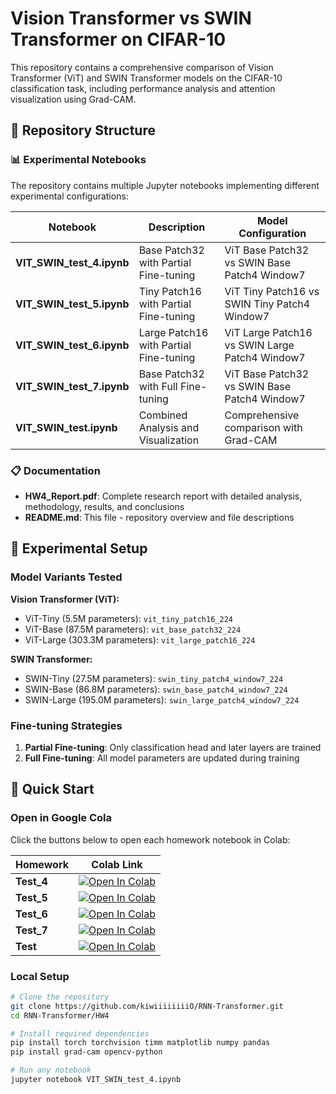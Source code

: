 # Vision Transformer vs SWIN Transformer on CIFAR-10

This repository contains a comprehensive comparison of Vision Transformer (ViT) and SWIN Transformer models on the CIFAR-10 classification task, including performance analysis and attention visualization using Grad-CAM.

## 📁 Repository Structure

### 📊 Experimental Notebooks

The repository contains multiple Jupyter notebooks implementing different experimental configurations:

| Notebook                  | Description                           | Model Configuration                                 |
|---------------------------|---------------------------------------|-----------------------------------------------------|
| **VIT_SWIN_test_4.ipynb** | Base Patch32 with Partial Fine-tuning | ViT Base Patch32 vs SWIN Base Patch4 Window7        |
| **VIT_SWIN_test_5.ipynb** | Tiny Patch16 with Partial Fine-tuning | ViT Tiny Patch16 vs SWIN Tiny Patch4 Window7        |
| **VIT_SWIN_test_6.ipynb** | Large Patch16 with Partial Fine-tuning| ViT Large Patch16 vs SWIN Large Patch4 Window7      |
| **VIT_SWIN_test_7.ipynb** | Base Patch32 with Full Fine-tuning    | ViT Base Patch32 vs SWIN Base Patch4 Window7        |
| **VIT_SWIN_test.ipynb**   | Combined Analysis and Visualization   | Comprehensive comparison with Grad-CAM              |

### 📋 Documentation

- **HW4_Report.pdf**: Complete research report with detailed analysis, methodology, results, and conclusions  
- **README.md**: This file - repository overview and file descriptions

## 🧪 Experimental Setup

### Model Variants Tested

**Vision Transformer (ViT):**
- ViT-Tiny (5.5M parameters): `vit_tiny_patch16_224`
- ViT-Base (87.5M parameters): `vit_base_patch32_224`  
- ViT-Large (303.3M parameters): `vit_large_patch16_224`

**SWIN Transformer:**
- SWIN-Tiny (27.5M parameters): `swin_tiny_patch4_window7_224`
- SWIN-Base (86.8M parameters): `swin_base_patch4_window7_224`
- SWIN-Large (195.0M parameters): `swin_large_patch4_window7_224`

### Fine-tuning Strategies

1. **Partial Fine-tuning**: Only classification head and later layers are trained  
2. **Full Fine-tuning**: All model parameters are updated during training

## 🚀 Quick Start

### Open in Google Cola

Click the buttons below to open each homework notebook in Colab:

| Homework | Colab Link |
|----------|------------|
| **Test_4**  | [![Open In Colab](https://colab.research.google.com/assets/colab-badge.svg)](https://colab.research.google.com/github/kiwiiiiiiiiO/RNN-Transformer/blob/main/HW4/ViT_SWIN_test_4.ipynb) |
| **Test_5**  | [![Open In Colab](https://colab.research.google.com/assets/colab-badge.svg)](https://colab.research.google.com/github/kiwiiiiiiiiO/RNN-Transformer/blob/main/HW4/ViT_SWIN_test_5.ipynb) |
| **Test_6**  | [![Open In Colab](https://colab.research.google.com/assets/colab-badge.svg)](https://colab.research.google.com/github/kiwiiiiiiiiO/RNN-Transformer/blob/main/HW4/ViT_SWIN_test_6.ipynb) |
| **Test_7**  | [![Open In Colab](https://colab.research.google.com/assets/colab-badge.svg)](https://colab.research.google.com/github/kiwiiiiiiiiO/RNN-Transformer/blob/main/HW4/ViT_SWIN_test_7.ipynb) |
| **Test**  | [![Open In Colab](https://colab.research.google.com/assets/colab-badge.svg)](https://colab.research.google.com/github/kiwiiiiiiiiO/RNN-Transformer/blob/main/HW4/ViT_SWIN_test.ipynb) |

### Local Setup

```bash
# Clone the repository
git clone https://github.com/kiwiiiiiiiiO/RNN-Transformer.git
cd RNN-Transformer/HW4

# Install required dependencies
pip install torch torchvision timm matplotlib numpy pandas
pip install grad-cam opencv-python

# Run any notebook
jupyter notebook VIT_SWIN_test_4.ipynb

